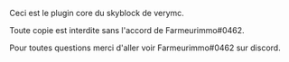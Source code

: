 Ceci est le plugin core du skyblock de verymc.

Toute copie est interdite sans l'accord de Farmeurimmo#0462.

Pour toutes questions merci d'aller voir Farmeurimmo#0462 sur discord.

